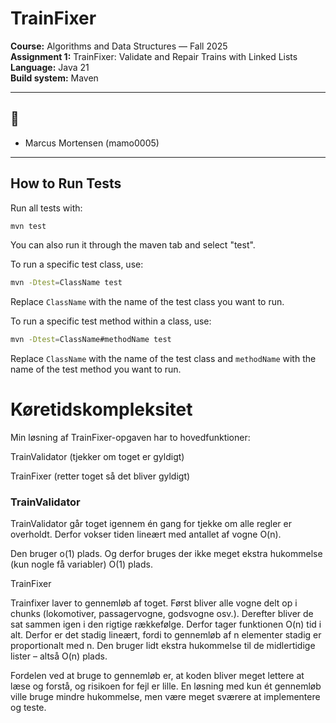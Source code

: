 # TrainFixer

**Course:** Algorithms and Data Structures — Fall 2025  
**Assignment 1:** TrainFixer: Validate and Repair Trains with Linked Lists  
**Language:** Java 21  
**Build system:** Maven

---

## 👥 
- Marcus Mortensen (mamo0005)

---

##  How to Run Tests
Run all tests with:
```bash
mvn test
```
You can also run it through the maven tab and select "test".

To run a specific test class, use:
```bash
mvn -Dtest=ClassName test
```
Replace `ClassName` with the name of the test class you want to run.

To run a specific test method within a class, use:
```bash
mvn -Dtest=ClassName#methodName test
```
Replace `ClassName` with the name of the test class and `methodName` with the name of the test method you want to run.

# Køretidskompleksitet

Min løsning af TrainFixer-opgaven har to hovedfunktioner:

TrainValidator (tjekker om toget er gyldigt)

TrainFixer (retter toget så det bliver gyldigt)

### TrainValidator

TrainValidator går toget igennem én gang for tjekke om alle regler er overholdt.
Derfor vokser tiden lineært med antallet af vogne O(n).

Den bruger o(1) plads. Og derfor bruges der ikke meget ekstra hukommelse (kun nogle få variabler) O(1) plads.

TrainFixer

Trainfixer laver to gennemløb af toget. 
Først bliver alle vogne delt op i chunks (lokomotiver, passagervogne, godsvogne osv.).
Derefter bliver de sat sammen igen i den rigtige rækkefølge.
Derfor tager funktionen O(n) tid i alt. Derfor er det stadig lineært, fordi to gennemløb af n elementer stadig er proportionalt med n.
Den bruger lidt ekstra hukommelse til de midlertidige lister – altså O(n) plads.

Fordelen ved at bruge to gennemløb er, at koden bliver meget lettere at læse og forstå, og risikoen for fejl er lille.
En løsning med kun ét gennemløb ville bruge mindre hukommelse, men være meget sværere at implementere og teste.
